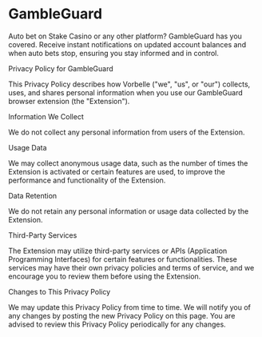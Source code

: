 # GambleGuard
Auto bet on Stake Casino or any other platform? GambleGuard has you covered. Receive instant notifications on updated account balances and when auto bets stop, ensuring you stay informed and in control.

Privacy Policy for GambleGuard

This Privacy Policy describes how Vorbelle ("we", "us", or "our") collects, uses, and shares personal information when you use our GambleGuard browser extension (the "Extension").

Information We Collect

We do not collect any personal information from users of the Extension.

Usage Data

We may collect anonymous usage data, such as the number of times the Extension is activated or certain features are used, to improve the performance and functionality of the Extension.

Data Retention

We do not retain any personal information or usage data collected by the Extension.

Third-Party Services

The Extension may utilize third-party services or APIs (Application Programming Interfaces) for certain features or functionalities. These services may have their own privacy policies and terms of service, and we encourage you to review them before using the Extension.


Changes to This Privacy Policy

We may update this Privacy Policy from time to time. We will notify you of any changes by posting the new Privacy Policy on this page. You are advised to review this Privacy Policy periodically for any changes.
